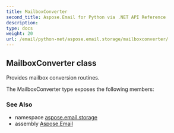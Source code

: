 ```yaml
---
title: MailboxConverter
second_title: Aspose.Email for Python via .NET API Reference
description: 
type: docs
weight: 20
url: /email/python-net/aspose.email.storage/mailboxconverter/
---
```


## MailboxConverter class

Provides mailbox conversion routines.

The MailboxConverter type exposes the following members:

### See Also

* namespace [aspose.email.storage](/email/python-net/aspose.email.storage/)
* assembly [Aspose.Email](/slides/python-net/)

